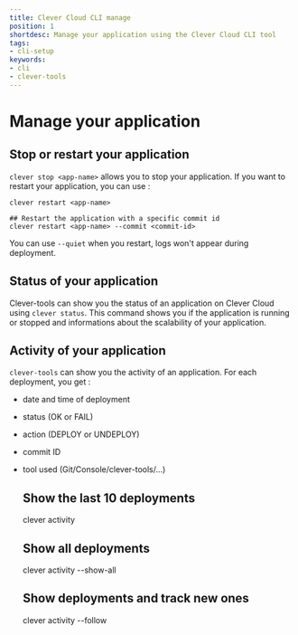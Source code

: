 ```yaml
---
title: Clever Cloud CLI manage
position: 1
shortdesc: Manage your application using the Clever Cloud CLI tool
tags:
- cli-setup
keywords:
- cli
- clever-tools
---
```


# Manage your application

## Stop or restart your application

`clever stop <app-name>` allows you to stop your application.
If you want to restart your application, you can use :

    clever restart <app-name>

    ## Restart the application with a specific commit id
    clever restart <app-name> --commit <commit-id>

You can use `--quiet` when you restart, logs won't appear during deployment.

## Status of your application

Clever-tools can show you the status of an application on Clever Cloud using `clever status`. This command shows you if the application is running or stopped and informations about the scalability of your application.

## Activity of your application

`clever-tools` can show you the activity of an application. For each deployment, you get :
* date and time of deployment
* status (OK or FAIL)
* action (DEPLOY or UNDEPLOY)
* commit ID
* tool used (Git/Console/clever-tools/...)

    ## Show the last 10 deployments
    clever activity

    ## Show all deployments
    clever activity --show-all

    ## Show deployments and track new ones
    clever activity --follow